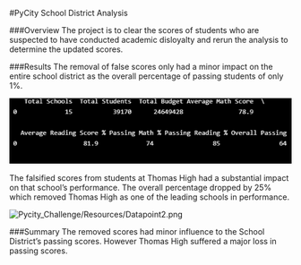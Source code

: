 #PyCity School District Analysis

###Overview
The project is to clear the scores of students who are suspected to have conducted academic disloyalty and rerun the analysis to determine the updated scores. 

###Results
The removal of false scores only had a minor impact on the entire school district as the overall percentage of passing students of only 1%.

![Pycity_Challenge/Resources/Datapoint1.png](Pycity_Challenge/Resources/Datapoint1.png)

The falsified scores from students at Thomas High had a substantial impact on that school’s performance. The overall percentage dropped by 25% which removed Thomas High as one of the leading schools in performance.

![Pycity_Challenge/Resources/Datapoint2.png](Pycity_ChallengeResources/Datapoint2.png)

###Summary
The removed scores had minor influence to the School District’s passing scores. However Thomas High suffered a major loss in passing scores. 



